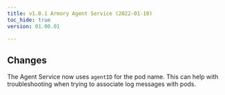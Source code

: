 ```yaml
---
title: v1.0.1 Armory Agent Service (2022-01-10)
toc_hide: true
version: 01.00.01

---
```


## Changes

The Agent Service now uses `agentID` for the pod name. This can help with troubleshooting when trying to associate log messages with pods.
